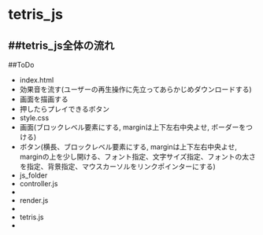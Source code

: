 # tetris_js
##tetris_js全体の流れ
 - 
##ToDo
 - index.html
  - 効果音を流す(ユーザーの再生操作に先立ってあらかじめダウンロードする)
  - 画面を描画する
  - 押したらプレイできるボタン
 - style.css
  - 画面(ブロックレベル要素にする, marginは上下左右中央よせ, ボーダーをつける)
  - ボタン(横長、ブロックレベル要素にする, marginは上下左右中央よせ, marginの上を少し開ける、フォント指定、文字サイズ指定、フォントの太さを指定、背景指定、マウスカーソルをリンクポインターにする)
 - js_folder
  - controller.js
   - 
  - render.js
   - 
  - tetris.js
   - 
